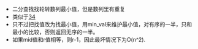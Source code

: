 * 二分查找找轮转数列最小值，但是数列里有重复
* 类似于[34](../34)
* 只不过把找值改为找最小值，用min_val来维护最小值，对有序的一半，只和最小的比较，否则返回无序的一半。
* 如果mid值和r值相等，则r-1，因此最坏情况下为O(n^2).